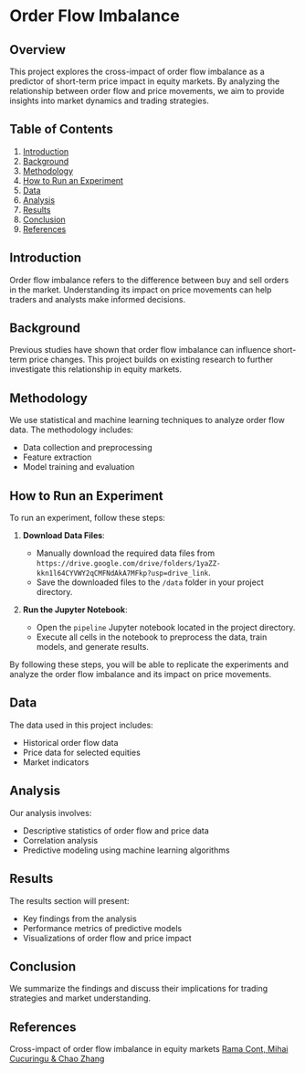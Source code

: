 # Order Flow Imbalance

## Overview
This project explores the cross-impact of order flow imbalance as a predictor of short-term price impact in equity markets. By analyzing the relationship between order flow and price movements, we aim to provide insights into market dynamics and trading strategies.

## Table of Contents
1. [Introduction](#introduction)
2. [Background](#background)
3. [Methodology](#methodology)
4. [How to Run an Experiment](#how-to-run-an-experiment)
5. [Data](#data)
6. [Analysis](#analysis)
7. [Results](#results)
8. [Conclusion](#conclusion)
9. [References](#references)

## Introduction
Order flow imbalance refers to the difference between buy and sell orders in the market. Understanding its impact on price movements can help traders and analysts make informed decisions.

## Background
Previous studies have shown that order flow imbalance can influence short-term price changes. This project builds on existing research to further investigate this relationship in equity markets.

## Methodology
We use statistical and machine learning techniques to analyze order flow data. The methodology includes:
- Data collection and preprocessing
- Feature extraction
- Model training and evaluation

## How to Run an Experiment
To run an experiment, follow these steps:

1. **Download Data Files**:
    - Manually download the required data files from `https://drive.google.com/drive/folders/1yaZZ-kkn1l64CYVWY2qCMFNdAkA7MFkp?usp=drive_link`.
    - Save the downloaded files to the `/data` folder in your project directory.

2. **Run the Jupyter Notebook**:
    - Open the `pipeline` Jupyter notebook located in the project directory.
    - Execute all cells in the notebook to preprocess the data, train models, and generate results.

By following these steps, you will be able to replicate the experiments and analyze the order flow imbalance and its impact on price movements.

## Data
The data used in this project includes:
- Historical order flow data
- Price data for selected equities
- Market indicators

## Analysis
Our analysis involves:
- Descriptive statistics of order flow and price data
- Correlation analysis
- Predictive modeling using machine learning algorithms

## Results
The results section will present:
- Key findings from the analysis
- Performance metrics of predictive models
- Visualizations of order flow and price impact

## Conclusion
We summarize the findings and discuss their implications for trading strategies and market understanding.

## References
Cross-impact of order flow imbalance in equity markets [Rama Cont, Mihai Cucuringu & Chao Zhang](https://doi.org/10.1080/14697688.2023.2236159)
